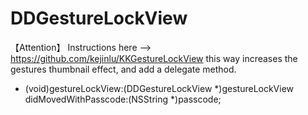 DDGestureLockView
=================

【Attention】
Instructions here ——> https://github.com/kejinlu/KKGestureLockView
this way increases the gestures thumbnail effect, and add a delegate method.

- (void)gestureLockView:(DDGestureLockView *)gestureLockView didMovedWithPasscode:(NSString *)passcode;
